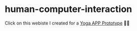 # human-computer-interaction

Click on this webiste I created for a [Yoga APP Prototype](https://ariel-chiahsun.github.io/HCI-yoga-app/hci-portfolio-em/) 🧘‍♀️
